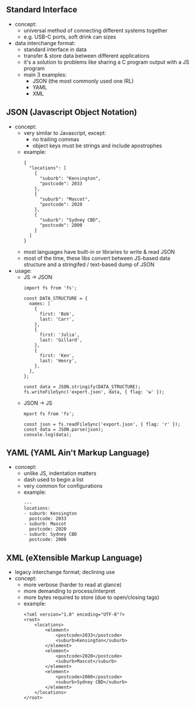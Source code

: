 Standard Interface
-
- concept:
  - universal method of connecting different systems together
  - e.g. USB-C ports, soft drink can sizes
- data interchange format:
  - standard interface in data
  - transfer & store data between different applications
  - it's a solution to problems like sharing a C program output with a JS program
  - main 3 examples:
    - JSON (the most commonly used one IRL)
    - YAML
    - XML

JSON (Javascript Object Notation)
-
- concept:
  - very similar to Javascript, except:
    - no trailing commas
    - object keys must be strings and include apostrophes
  - example:
    ```
    {
      "locations": [
        {
          "suburb": "Kensington",
          "postcode": 2033
        },
        {
          "suburb": "Mascot",
          "postcode": 2020
        },
        {
          "suburb": "Sydney CBD",
          "postcode": 2000
        }
      ]
    }
    ```
  - most languages have built-in or libraries to write & read JSON
  - most of the time, these libs convert between JS-based data structure and a stringifed / text-based dump of JSON
- usage:
  - JS -> JSON
    ```
    import fs from 'fs';
  
    const DATA_STRUCTURE = {
      names: [
        {
          first: 'Bob',
          last: 'Carr',
        },
        {
          first: 'Julia',
          last: 'Gillard',
        },
        {
          first: 'Ken',
          last: 'Henry',
        },
      ],
    };
    
    const data = JSON.stringify(DATA_STRUCTURE);
    fs.writeFileSync('export.json', data, { flag: 'w' });
    ```
  - JSON -> JS
    ```
    mport fs from 'fs';
    
    const json = fs.readFileSync('export.json', { flag: 'r' });
    const data = JSON.parse(json);
    console.log(data);
    ```
  
YAML (YAML Ain't Markup Language)
-
- concept:
  - unlike JS, indentation matters
  - dash used to begin a list
  - very common for configurations
  - example:
    ```
    ---
    locations:
    - suburb: Kensington
      postcode: 2033
    - suburb: Mascot
      postcode: 2020
    - suburb: Sydney CBD
      postcode: 2000
    ```

XML (eXtensible Markup Language)
-
- legacy interchange format; declining use
- concept:
  - more verbose (harder to read at glance)
  - more demanding to process/interpret
  - more bytes required to store (due to open/closing tags)
  - example:
    ```
    <?xml version="1.0" encoding="UTF-8"?>
    <root>
        <locations>
            <element>
                <postcode>2033</postcode>
                <suburb>Kensington</suburb>
            </element>
            <element>
                <postcode>2020</postcode>
                <suburb>Mascot</suburb>
            </element>
            <element>
                <postcode>2000</postcode>
                <suburb>Sydney CBD</suburb>
            </element>
        </locations>
    </root>
    ```

